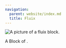 ```yaml
---
navigation:
  parent: website/index.md
  title: Fluix
---
```


![A picture of a fluix block.](../../assets/large/fluix_block.png)

A Block of <ItemLink id="fluix_crystal"/>.

<RecipeFor id="fluix_block" />
